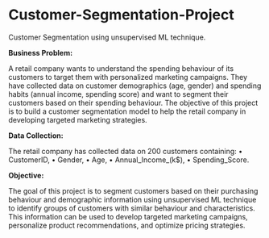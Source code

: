 # Customer-Segmentation-Project
Customer Segmentation using unsupervised ML technique.

**Business Problem:**

A retail company wants to understand the spending behaviour of its customers to target them with personalized marketing campaigns. They have collected data on customer demographics (age, gender) and spending habits (annual income, spending score) and want to segment their customers based on their spending behaviour. The objective of this project is to build a customer segmentation model to help the retail company in developing targeted marketing strategies.

**Data Collection:**

The retail company has collected data on 200 customers containing:
• CustomerID, 
• Gender, 
• Age, 
• Annual_Income_(k$), 
• Spending_Score.

**Objective:**

The goal of this project is to segment customers based on their purchasing behaviour and demographic information using unsupervised ML 
technique to identify groups of customers with similar behaviour and characteristics. This information can be used to develop targeted marketing
campaigns, personalize product recommendations, and optimize pricing strategies.
